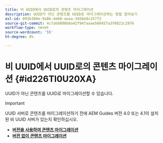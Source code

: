 ```yaml
---
title: 비 UUID에서 UUID로의 콘텐츠 마이그레이션
description: UUID가 아닌 콘텐츠를 UUID로 마이그레이션하는 방법 알아보기
exl-id: 093b380e-9a8b-4e60-aeaa-3458e8c257f2
source-git-commit: 4c7ab9800b8a42f947aaae560457a3f6022c2976
workflow-type: tm+mt
source-wordcount: '55'
ht-degree: 0%

---
```


# 비 UUID에서 UUID로의 콘텐츠 마이그레이션 {#id226TI0U20XA}


UUID가 아닌 콘텐츠를 UUID로 마이그레이션할 수 있습니다.

>[!IMPORTANT]
>
> UUID 서버로 콘텐츠를 마이그레이션하기 전에 AEM Guides 버전 4.0 또는 4.1이 설치된 비 UUID 서버가 있는지 확인하십시오.



* [**버전을 사용하여 콘텐츠 마이그레이션**](./migrate-non-uuid-uuid-with-versions.md)
* [**버전 없이 콘텐츠 마이그레이션**](./migrate-non-uuid-uuid-without-versions.md)



